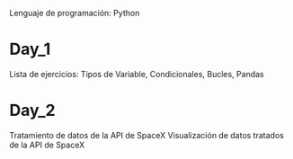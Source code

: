 Lenguaje de programación: Python

# Day_1

Lista de ejercicios: Tipos de Variable, Condicionales, Bucles, Pandas



# Day_2

Tratamiento de datos de la API de SpaceX
Visualización de datos tratados de la API de SpaceX
